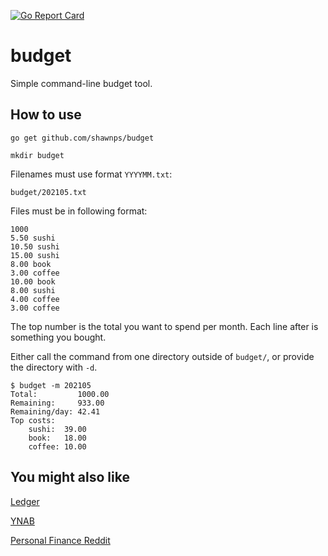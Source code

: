 [![Go Report Card](https://goreportcard.com/badge/github.com/shawnps/budget)](https://goreportcard.com/report/github.com/shawnps/budget)

# budget
Simple command-line budget tool.

## How to use
`go get github.com/shawnps/budget`

`mkdir budget`

Filenames must use format `YYYYMM.txt`:

`budget/202105.txt`

Files must be in following format:

```
1000
5.50 sushi
10.50 sushi
15.00 sushi
8.00 book
3.00 coffee
10.00 book
8.00 sushi
4.00 coffee
3.00 coffee
```

The top number is the total you want to spend per month. Each line after is something you bought.

Either call the command from one directory outside of `budget/`, or provide the directory with `-d`.

```
$ budget -m 202105
Total:         1000.00
Remaining:     933.00
Remaining/day: 42.41
Top costs:
    sushi:  39.00
    book:   18.00
    coffee: 10.00
```

## You might also like
[Ledger](http://www.ledger-cli.org/index.html)

[YNAB](https://www.youneedabudget.com/)

[Personal Finance Reddit](http://personalfinance.reddit.com/)
